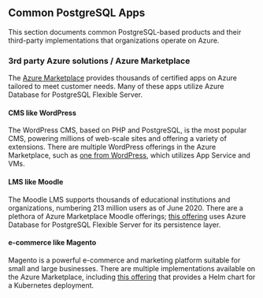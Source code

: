 ## Common PostgreSQL Apps

This section documents common PostgreSQL-based products and their third-party implementations that organizations operate on Azure.

### 3rd party Azure solutions / Azure Marketplace

The [Azure Marketplace](https://azuremarketplace.microsoft.com/marketplace/) provides thousands of certified apps on Azure tailored to meet customer needs. Many of these apps utilize Azure Database for PostgreSQL Flexible Server.

#### CMS like WordPress

The WordPress CMS, based on PHP and PostgreSQL, is the most popular CMS, powering millions of web-scale sites and offering a variety of extensions. There are multiple WordPress offerings in the Azure Marketplace, such as [one from WordPress](https://azuremarketplace.microsoft.com/marketplace/apps/WordPress.WordPress?tab=Overview), which utilizes App Service and VMs.

#### LMS like Moodle

The Moodle LMS supports thousands of educational institutions and organizations, numbering 213 million users as of June 2020. There are a plethora of Azure Marketplace Moodle offerings; [this offering](https://azuremarketplace.microsoft.com/marketplace/apps/bitnami.moodle-frontend-manageddb-multitier?tab=Overview) uses Azure Database for PostgreSQL Flexible Server for its persistence layer.

#### e-commerce like Magento

Magento is a powerful e-commerce and marketing platform suitable for small and large businesses. There are multiple implementations available on the Azure Marketplace, including [this offering](https://azuremarketplace.microsoft.com/marketplace/apps/bitnami.magento-chart?tab=Overview) that provides a Helm chart for a Kubernetes deployment.
